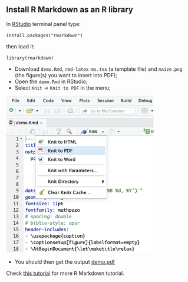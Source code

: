 ## Install R Markdown as an R library
In [RStudio](https://www.rstudio.com) terminal panel type:

    install.packages("rmarkdown")

then load it:

    library(rmarkdown)

* Download `demo.Rmd`, `rmd-latex-ms.tex` (a template file) and `maize.png` (the figure(s) you want to insert into PDF);
* Open the `demo.Rmd` in RStudio;
* Select `Knit` -> `Knit to PDF` in the menu;

<img src="rmd_fig.png" width="400">

* You should then get the output [demo.pdf](demo.pdf)

Check [this tutorial](https://rmarkdown.rstudio.com/lesson-1.html) for more R Markdown tutorial.

